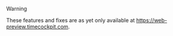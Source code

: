 > [!WARNING]
> These features and fixes are as yet only available at https://web-preview.timecockpit.com.